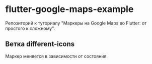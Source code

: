 # flutter-google-maps-example

Репозиторий к туториалу "Маркеры на Google Maps во Flutter: от простого к сложному".

## Ветка different-icons

Маркер меняется в зависимости от состояния.